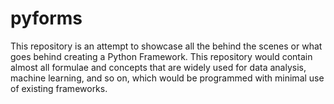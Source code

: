 # pyforms
This repository is an attempt to showcase all the behind the scenes or what goes behind creating a Python Framework. This repository would contain almost all formulae and concepts that are widely used for data analysis, machine learning, and so on, which would be programmed with minimal use of existing frameworks.
